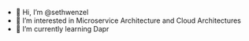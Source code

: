 - 👋 Hi, I’m @sethwenzel
- 👀 I’m interested in Microservice Architecture and Cloud Architectures
- 🌱 I’m currently learning Dapr

<!---
sethwenzel/sethwenzel is a ✨ special ✨ repository because its `README.md` (this file) appears on your GitHub profile.
You can click the Preview link to take a look at your changes.
--->
